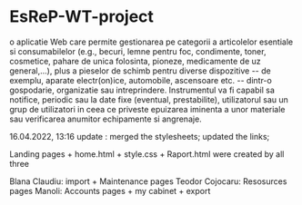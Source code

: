 # EsReP-WT-project
o aplicatie Web care permite gestionarea pe categorii a articolelor esentiale si consumabilelor (e.g., becuri, lemne pentru foc, condimente, toner, cosmetice, pahare de unica folosinta, pioneze, medicamente de uz general,...), plus a pieselor de schimb pentru diverse dispozitive -- de exemplu, aparate electr(on)ice, automobile, ascensoare etc. -- dintr-o gospodarie, organizatie sau intreprindere. Instrumentul va fi capabil sa notifice, periodic sau la date fixe (eventual, prestabilite), utilizatorul sau un grup de utilizatori in ceea ce priveste epuizarea iminenta a unor materiale sau verificarea anumitor echipamente si angrenaje.


16.04.2022, 13:16 update : merged the stylesheets; updated the links;

Landing pages + home.html + style.css + Raport.html were created by all three

Blana Claudiu: import + Maintenance pages
Teodor Cojocaru: Resosurces pages
Manoli: Accounts pages + my cabinet + export